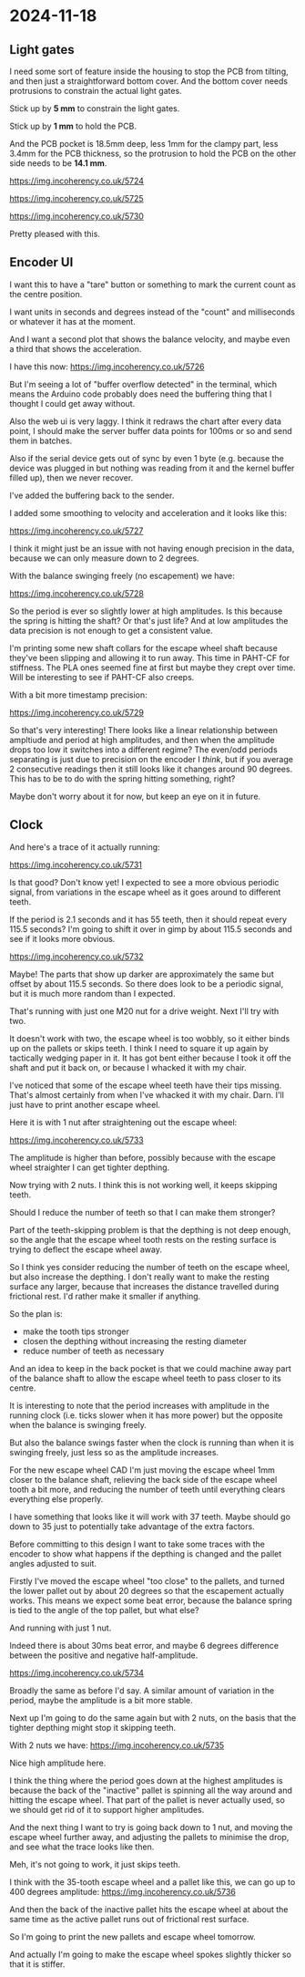 # 2024-11-18

## Light gates

I need some sort of feature inside the housing to stop
the PCB from tilting, and then just a straightforward
bottom cover. And the bottom cover needs protrusions to
constrain the actual light gates.

Stick up by **5 mm** to constrain the light gates.

Stick up by **1 mm** to hold the PCB.

And the PCB pocket is 18.5mm deep, less 1mm for the
clampy part, less 3.4mm for the PCB thickness, so
the protrusion to hold the PCB on the other
side needs to be **14.1 mm**.

https://img.incoherency.co.uk/5724

https://img.incoherency.co.uk/5725

https://img.incoherency.co.uk/5730

Pretty pleased with this.

## Encoder UI

I want this to have a "tare" button or something to
mark the current count as the centre position.

I want units in seconds and degrees instead of the
"count" and milliseconds or whatever it has at the
moment.

And I want a second plot that shows the balance
velocity, and maybe even a third that shows the
acceleration.

I have this now: https://img.incoherency.co.uk/5726

But I'm seeing a lot of "buffer overflow detected" in the terminal, which means the
Arduino code probably does need the buffering thing that I thought I could get away without.

Also the web ui is very laggy. I think it redraws the chart after every data point, I
should make the server buffer data points for 100ms or so and send them in batches.

Also if the serial device gets out of sync by even 1 byte (e.g. because the device
was plugged in but nothing was reading from it and the kernel buffer filled up), then
we never recover.

I've added the buffering back to the sender.

I added some smoothing to velocity and acceleration and it looks like this:

https://img.incoherency.co.uk/5727

I think it might just be an issue with not having enough precision in the data, because we
can only measure down to 2 degrees.

With the balance swinging freely (no escapement) we have:

https://img.incoherency.co.uk/5728

So the period is ever so slightly lower at high amplitudes. Is this because the spring is
hitting the shaft? Or that's just life? And at low amplitudes the data precision is not
enough to get a consistent value.

I'm printing some new shaft collars for the escape wheel shaft because they've been slipping and allowing it to run away. This time in PAHT-CF for stiffness. The PLA ones seemed fine at first
but maybe they crept over time. Will be interesting to see if PAHT-CF also creeps.

With a bit more timestamp precision:

https://img.incoherency.co.uk/5729

So that's very interesting! There looks like a linear relationship between ampltiude
and period at high amplitudes, and then when the amplitude drops too low it switches
into a different regime? The even/odd periods separating is just due to precision
on the encoder I *think*, but if you average 2 consecutive readings then it still
looks like it changes around 90 degrees. This has to be to do with the spring hitting
something, right?

Maybe don't worry about it for now, but keep an eye on it in future.

## Clock

And here's a trace of it actually running:

https://img.incoherency.co.uk/5731

Is that good? Don't know yet! I expected to see a more obvious periodic signal, from
variations in the escape wheel as it goes around to different teeth.

If the period is 2.1 seconds and it has 55 teeth, then it should repeat every
115.5 seconds? I'm going to shift it over in gimp by about 115.5 seconds and see if
it looks more obvious.

https://img.incoherency.co.uk/5732

Maybe! The parts that show up darker are approximately the same but offset by about 115.5
seconds. So there does look to be a periodic signal, but it is much more random than
I expected.

That's running with just one M20 nut for a drive weight. Next I'll try with two.

It doesn't work with two, the escape wheel is too wobbly, so it either binds up
on the pallets or skips teeth. I think I need to square it up again by tactically wedging
paper in it. It has got bent either because I took it off the shaft and put it back on,
or because I whacked it with my chair.

I've noticed that some of the escape wheel teeth have their tips missing. That's almost
certainly from when I've whacked it with my chair. Darn. I'll just have to print another
escape wheel.

Here it is with 1 nut after straightening out the escape wheel:

https://img.incoherency.co.uk/5733

The amplitude is higher than before, possibly because with the escape wheel straighter
I can get tighter depthing.

Now trying with 2 nuts. I think this is not working well, it keeps skipping teeth.

Should I reduce the number of teeth so that I can make them stronger?

Part of the teeth-skipping problem is that the depthing is not deep enough, so the angle
that the escape wheel tooth rests on the resting surface is trying to deflect the escape
wheel away.

So I think yes consider reducing the number of teeth on the escape wheel, but also increase
the depthing. I don't really want to make the resting surface any larger, because that increases
the distance travelled during frictional rest. I'd rather make it smaller if anything.

So the plan is:

 * make the tooth tips stronger
 * closen the depthing without increasing the resting diameter
 * reduce number of teeth as necessary

And an idea to keep in the back pocket is that we could machine away part of
the balance shaft to allow the escape wheel teeth to pass closer to its centre.

It is interesting to note that the period increases with amplitude in the running clock (i.e.
ticks slower when it has more power) but the opposite when the balance is swinging freely.

But also the balance swings faster when the clock is running than when it is swinging freely,
just less so as the amplitude increases.

For the new escape wheel CAD I'm just moving the escape wheel 1mm closer to the balance shaft,
relieving the back side of the escape wheel tooth a bit more,
and reducing the number of teeth until everything clears everything else properly.

I have something that looks like it will work with 37 teeth. Maybe should go down to 35 just
to potentially take advantage of the extra factors.

Before committing to this design I want to take some traces with the encoder to show
what happens if the depthing is changed and the pallet angles adjusted
to suit.

Firstly I've moved the escape wheel "too close" to the pallets,
and turned the lower pallet out by about 20 degrees so that the escapement actually works.
This means we expect some beat error, because the balance spring is tied
to the angle of the top pallet, but what else?

And running with just 1 nut.

Indeed there is about 30ms beat error, and maybe 6 degrees difference between the positive
and negative half-amplitude.

https://img.incoherency.co.uk/5734

Broadly the same as before I'd say. A similar amount of variation in the period, maybe
the amplitude is a bit more stable.

Next up I'm going to do the same again but with 2 nuts, on the basis that the tighter depthing
might stop it skipping teeth.

With 2 nuts we have: https://img.incoherency.co.uk/5735

Nice high amplitude here.

I think the thing where the period goes down at the highest amplitudes is because the back of
the "inactive" pallet is spinning all the way around and hitting the escape wheel. That
part of the pallet is never actually used, so we should get rid of it to support
higher amplitudes.

And the next thing I want to try is going back down to 1 nut, and moving the escape wheel
further away, and adjusting the pallets to minimise the drop, and see what the trace
looks like then.

Meh, it's not going to work, it just skips teeth.

I think with the 35-tooth escape wheel and a pallet like this, we can go up to 400
degrees amplitude: https://img.incoherency.co.uk/5736

And then the back of the inactive pallet hits the escape wheel at about the same time as the
active pallet runs out of frictional rest surface.

So I'm going to print the new pallets and escape wheel tomorrow.

And actually I'm going to make the escape wheel spokes slightly thicker so that it
is stiffer.
